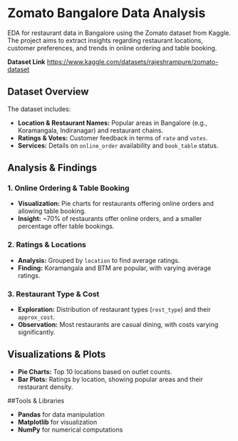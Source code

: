 # Zomato Bangalore Data Analysis
EDA for restaurant data in Bangalore using the Zomato dataset from Kaggle. The project aims to extract insights regarding restaurant locations, customer preferences, and trends in online ordering and table booking.

**Dataset Link** https://www.kaggle.com/datasets/rajeshrampure/zomato-dataset

## Dataset Overview
The dataset includes:
- **Location & Restaurant Names:** Popular areas in Bangalore (e.g., Koramangala, Indiranagar) and restaurant chains.
- **Ratings & Votes:** Customer feedback in terms of `rate` and `votes`.
- **Services:** Details on `online_order` availability and `book_table` status.

## Analysis  & Findings
### 1. Online Ordering & Table Booking
- **Visualization:** Pie charts for restaurants offering online orders and allowing table booking.
- **Insight:** ~70% of restaurants offer online orders, and a smaller percentage offer table bookings.

### 2. Ratings & Locations
- **Analysis:** Grouped by `location` to find average ratings.
- **Finding:** Koramangala and BTM are popular, with varying average ratings.

### 3. Restaurant Type & Cost
- **Exploration:** Distribution of restaurant types (`rest_type`) and their `approx_cost`.
- **Observation:** Most restaurants are casual dining, with costs varying significantly.

## Visualizations & Plots
- **Pie Charts:** Top 10 locations based on outlet counts.
- **Bar Plots:** Ratings by location, showing popular areas and their restaurant density.

##Tools & Libraries
- **Pandas** for data manipulation
- **Matplotlib** for visualization
- **NumPy** for numerical computations
  
